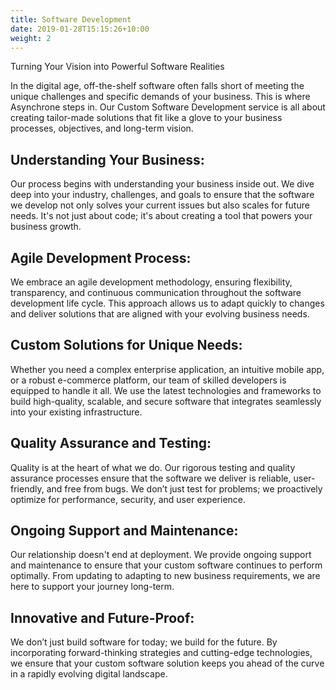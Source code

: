 ```yaml
---
title: Software Development
date: 2019-01-28T15:15:26+10:00
weight: 2
---
```


Turning Your Vision into Powerful Software Realities

In the digital age, off-the-shelf software often falls short of meeting the unique challenges and specific demands of your business. This is where Asynchrone steps in. Our Custom Software Development service is all about creating tailor-made solutions that fit like a glove to your business processes, objectives, and long-term vision.


## Understanding Your Business:
Our process begins with understanding your business inside out. We dive deep into your industry, challenges, and goals to ensure that the software we develop not only solves your current issues but also scales for future needs. It's not just about code; it's about creating a tool that powers your business growth.

## Agile Development Process:
We embrace an agile development methodology, ensuring flexibility, transparency, and continuous communication throughout the software development life cycle. This approach allows us to adapt quickly to changes and deliver solutions that are aligned with your evolving business needs.

## Custom Solutions for Unique Needs:
Whether you need a complex enterprise application, an intuitive mobile app, or a robust e-commerce platform, our team of skilled developers is equipped to handle it all. We use the latest technologies and frameworks to build high-quality, scalable, and secure software that integrates seamlessly into your existing infrastructure.

## Quality Assurance and Testing:
Quality is at the heart of what we do. Our rigorous testing and quality assurance processes ensure that the software we deliver is reliable, user-friendly, and free from bugs. We don’t just test for problems; we proactively optimize for performance, security, and user experience.

## Ongoing Support and Maintenance:
Our relationship doesn't end at deployment. We provide ongoing support and maintenance to ensure that your custom software continues to perform optimally. From updating to adapting to new business requirements, we are here to support your journey long-term.

## Innovative and Future-Proof:
We don’t just build software for today; we build for the future. By incorporating forward-thinking strategies and cutting-edge technologies, we ensure that your custom software solution keeps you ahead of the curve in a rapidly evolving digital landscape.